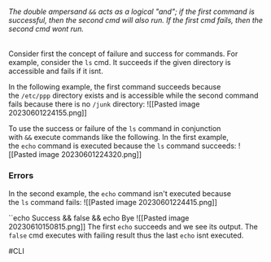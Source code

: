 ###### The double ampersand `&&` acts as a logical "and"; if the first command is successful, then the second cmd will also run. If the first cmd fails, then the second cmd wont run.

Consider first the concept of failure and success for commands. For example, consider the `ls` cmd. It succeeds if the given directory is accessible and fails if it isnt. 

In the following example, the first command succeeds because the `/etc/ppp` directory exists and is accessible while the second command fails because there is no `/junk` directory:
![[Pasted image 20230601224155.png]]

To use the success or failure of the `ls` command in conjunction with `&&` execute commands like the following. In the first example, the `echo` command is executed because the `ls` command succeeds:
![[Pasted image 20230601224320.png]]


### Errors

In the second example, the `echo` command isn't executed because the `ls` command fails: 
![[Pasted image 20230601224415.png]]

``echo Success && false && echo Bye
![[Pasted image 20230610150815.png]]
The first `echo` succeeds and we see its output. The `false` cmd executes with failing result thus the last `echo` isnt executed. 

#CLI 